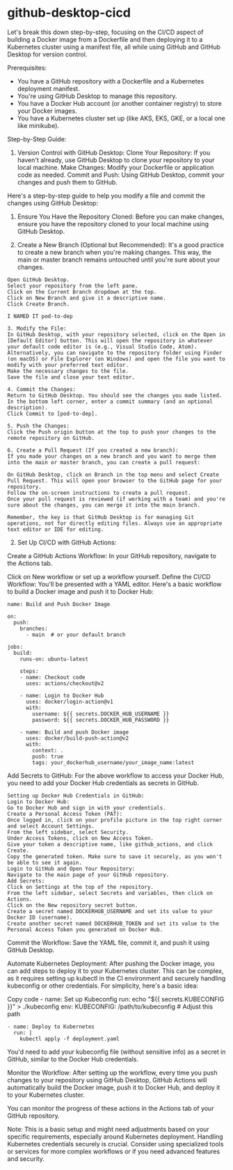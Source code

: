 # github-desktop-cicd

Let's break this down step-by-step, focusing on the CI/CD aspect of building a Docker image from a Dockerfile and then deploying it to a Kubernetes cluster using a manifest file, all while using GitHub and GitHub Desktop for version control.

Prerequisites:
- You have a GitHub repository with a Dockerfile and a Kubernetes deployment manifest.
- You're using GitHub Desktop to manage this repository.
- You have a Docker Hub account (or another container registry) to store your Docker images.
- You have a Kubernetes cluster set up (like AKS, EKS, GKE, or a local one like minikube).


Step-by-Step Guide:

1. Version Control with GitHub Desktop:
Clone Your Repository: If you haven't already, use GitHub Desktop to clone your repository to your local machine.
Make Changes: Modify your Dockerfile or application code as needed.
Commit and Push: Using GitHub Desktop, commit your changes and push them to GitHub.

Here's a step-by-step guide to help you modify a file and commit the changes using GitHub Desktop:

1. Ensure You Have the Repository Cloned:
Before you can make changes, ensure you have the repository cloned to your local machine using GitHub Desktop.

2. Create a New Branch (Optional but Recommended):
It's a good practice to create a new branch when you're making changes. This way, the main or master branch remains untouched until you're sure about your changes.

```
Open GitHub Desktop.
Select your repository from the left pane.
Click on the Current Branch dropdown at the top.
Click on New Branch and give it a descriptive name.
Click Create Branch.

I NAMED IT pod-to-dep

3. Modify the File:
In GitHub Desktop, with your repository selected, click on the Open in [Default Editor] button. This will open the repository in whatever your default code editor is (e.g., Visual Studio Code, Atom).
Alternatively, you can navigate to the repository folder using Finder (on macOS) or File Explorer (on Windows) and open the file you want to modify with your preferred text editor.
Make the necessary changes to the file.
Save the file and close your text editor.

4. Commit the Changes:
Return to GitHub Desktop. You should see the changes you made listed.
In the bottom left corner, enter a commit summary (and an optional description).
Click Commit to [pod-to-dep].

5. Push the Changes:
Click the Push origin button at the top to push your changes to the remote repository on GitHub.

6. Create a Pull Request (If you created a new branch):
If you made your changes on a new branch and you want to merge them into the main or master branch, you can create a pull request:

On GitHub Desktop, click on Branch in the top menu and select Create Pull Request. This will open your browser to the GitHub page for your repository.
Follow the on-screen instructions to create a pull request.
Once your pull request is reviewed (if working with a team) and you're sure about the changes, you can merge it into the main branch.

Remember, the key is that GitHub Desktop is for managing Git operations, not for directly editing files. Always use an appropriate text editor or IDE for editing.
```

2. Set Up CI/CD with GitHub Actions:

Create a GitHub Actions Workflow:
In your GitHub repository, navigate to the Actions tab.

Click on New workflow or set up a workflow yourself.
Define the CI/CD Workflow:
You'll be presented with a YAML editor. Here's a basic workflow to build a Docker image and push it to Docker Hub:

```
name: Build and Push Docker Image

on:
  push:
    branches:
      - main  # or your default branch

jobs:
  build:
    runs-on: ubuntu-latest

    steps:
    - name: Checkout code
      uses: actions/checkout@v2

    - name: Login to Docker Hub
      uses: docker/login-action@v1
      with:
        username: ${{ secrets.DOCKER_HUB_USERNAME }}
        password: ${{ secrets.DOCKER_HUB_PASSWORD }}

    - name: Build and push Docker image
      uses: docker/build-push-action@v2
      with:
        context: .
        push: true
        tags: your_dockerhub_username/your_image_name:latest
```

Add Secrets to GitHub:
For the above workflow to access your Docker Hub, you need to add your Docker Hub credentials as secrets in GitHub.

```
Setting up Docker Hub Credentials in GitHub:
Login to Docker Hub:
Go to Docker Hub and sign in with your credentials.
Create a Personal Access Token (PAT):
Once logged in, click on your profile picture in the top right corner and select Account Settings.
From the left sidebar, select Security.
Under Access Tokens, click on New Access Token.
Give your token a descriptive name, like github_actions, and click Create.
Copy the generated token. Make sure to save it securely, as you won't be able to see it again.
Login to GitHub and Open Your Repository:
Navigate to the main page of your GitHub repository.
Add Secrets:
Click on Settings at the top of the repository.
From the left sidebar, select Secrets and variables, then click on Actions.
Click on the New repository secret button.
Create a secret named DOCKERHUB_USERNAME and set its value to your Docker ID (username).
Create another secret named DOCKERHUB_TOKEN and set its value to the Personal Access Token you generated on Docker Hub.
```


Commit the Workflow:
Save the YAML file, commit it, and push it using GitHub Desktop.

Automate Kubernetes Deployment:
After pushing the Docker image, you can add steps to deploy it to your Kubernetes cluster. This can be complex, as it requires setting up kubectl in the CI environment and securely handling kubeconfig or other credentials. For simplicity, here's a basic idea:

Copy code
    - name: Set up Kubeconfig
      run: echo "${{ secrets.KUBECONFIG }}" > ./kubeconfig
      env:
        KUBECONFIG: /path/to/kubeconfig  # Adjust this path

    - name: Deploy to Kubernetes
      run: |
        kubectl apply -f deployment.yaml


You'd need to add your kubeconfig file (without sensitive info) as a secret in GitHub, similar to the Docker Hub credentials.

Monitor the Workflow:
After setting up the workflow, every time you push changes to your repository using GitHub Desktop, GitHub Actions will automatically build the Docker image, push it to Docker Hub, and deploy it to your Kubernetes cluster.

You can monitor the progress of these actions in the Actions tab of your GitHub repository.

Note:
This is a basic setup and might need adjustments based on your specific requirements, especially around Kubernetes deployment. Handling Kubernetes credentials securely is crucial. Consider using specialized tools or services for more complex workflows or if you need advanced features and security.




